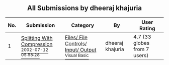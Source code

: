 ﻿<div align="center">

## All Submissions by dheeraj khajuria

</div>

No.  | Submission | Category | By   | User Rating
---- | ---------- | -------- | ---- | -----------
1 | [Splitting With Compression<br /><sup>2002-07-12 05:58:28</sup>](https://github.com/Planet-Source-Code/dheeraj-khajuria-splitting-with-compression__1-36774) | [Files/ File Controls/ Input/ Output<br /><sup>Visual Basic</sup>](../ByCategory/files-file-controls-input-output__1-3.md) | dheeraj khajuria | 4.7 (33 globes from 7 users)
